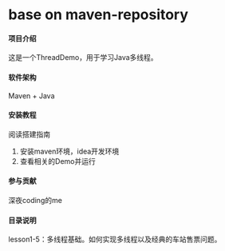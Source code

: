 # base on maven-repository

#### 项目介绍
这是一个ThreadDemo，用于学习Java多线程。

#### 软件架构
Maven + Java

#### 安装教程
阅读搭建指南
1. 安装maven环境，idea开发环境
2. 查看相关的Demo并运行

#### 参与贡献
深夜coding的me

#### 目录说明
lesson1-5：多线程基础。如何实现多线程以及经典的车站售票问题。
